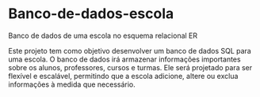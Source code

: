 # Banco-de-dados-escola
Banco de dados de uma escola no esquema relacional ER

Este projeto tem como objetivo desenvolver um banco de dados SQL para uma escola. O banco de dados irá armazenar informações importantes sobre os alunos, professores, cursos e turmas. Ele será projetado para ser flexível e escalável, permitindo que a escola adicione, altere ou exclua informações à medida que necessário.
